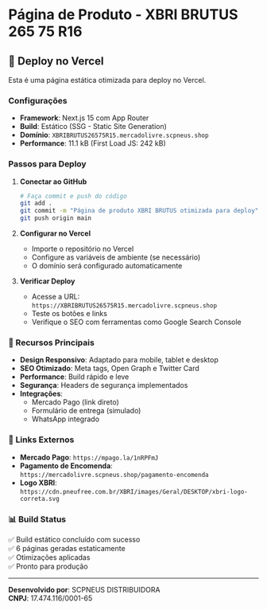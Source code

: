 # Página de Produto - XBRI BRUTUS 265 75 R16

## 🚀 Deploy no Vercel

Esta é uma página estática otimizada para deploy no Vercel.

### Configurações
- **Framework**: Next.js 15 com App Router
- **Build**: Estático (SSG - Static Site Generation)
- **Domínio**: `XBRIBRUTUS26575R15.mercadolivre.scpneus.shop`
- **Performance**: 11.1 kB (First Load JS: 242 kB)

### Passos para Deploy

1. **Conectar ao GitHub**
   ```bash
   # Faça commit e push do código
   git add .
   git commit -m "Página de produto XBRI BRUTUS otimizada para deploy"
   git push origin main
   ```

2. **Configurar no Vercel**
   - Importe o repositório no Vercel
   - Configure as variáveis de ambiente (se necessário)
   - O domínio será configurado automaticamente

3. **Verificar Deploy**
   - Acesse a URL: `https://XBRIBRUTUS26575R15.mercadolivre.scpneus.shop`
   - Teste os botões e links
   - Verifique o SEO com ferramentas como Google Search Console

### 📱 Recursos Principais

- **Design Responsivo**: Adaptado para mobile, tablet e desktop
- **SEO Otimizado**: Meta tags, Open Graph e Twitter Card
- **Performance**: Build rápido e leve
- **Segurança**: Headers de segurança implementados
- **Integrações**:
  - Mercado Pago (link direto)
  - Formulário de entrega (simulado)
  - WhatsApp integrado

### 🔗 Links Externos

- **Mercado Pago**: `https://mpago.la/1nRPFmJ`
- **Pagamento de Encomenda**: `https://mercadolivre.scpneus.shop/pagamento-encomenda`
- **Logo XBRI**: `https://cdn.pneufree.com.br/XBRI/images/Geral/DESKTOP/xbri-logo-correta.svg`

### 📊 Build Status

✅ Build estático concluído com sucesso  
✅ 6 páginas geradas estaticamente  
✅ Otimizações aplicadas  
✅ Pronto para produção  

---

**Desenvolvido por**: SCPNEUS DISTRIBUIDORA  
**CNPJ**: 17.474.116/0001-65